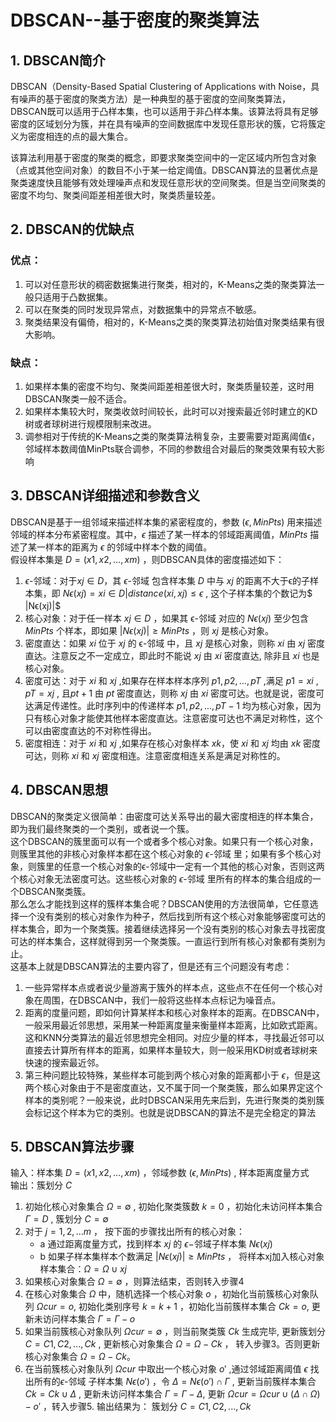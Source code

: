 # DBSCAN--基于密度的聚类算法

## 1. DBSCAN简介
DBSCAN（Density-Based Spatial Clustering of Applications with Noise，具有噪声的基于密度的聚类方法）是一种典型的基于密度的空间聚类算法，DBSCAN既可以适用于凸样本集，也可以适用于非凸样本集。该算法将具有足够密度的区域划分为簇，并在具有噪声的空间数据库中发现任意形状的簇，它将簇定义为密度相连的点的最大集合。  

该算法利用基于密度的聚类的概念，即要求聚类空间中的一定区域内所包含对象（点或其他空间对象）的数目不小于某一给定阈值。DBSCAN算法的显著优点是聚类速度快且能够有效处理噪声点和发现任意形状的空间聚类。但是当空间聚类的密度不均匀、聚类间距差相差很大时，聚类质量较差。

## 2. DBSCAN的优缺点 

### 优点：
1. 可以对任意形状的稠密数据集进行聚类，相对的，K-Means之类的聚类算法一般只适用于凸数据集。 
2. 可以在聚类的同时发现异常点，对数据集中的异常点不敏感。 
3. 聚类结果没有偏倚，相对的，K-Means之类的聚类算法初始值对聚类结果有很大影响。

### 缺点：
1. 如果样本集的密度不均匀、聚类间距差相差很大时，聚类质量较差，这时用DBSCAN聚类一般不适合。 
2. 如果样本集较大时，聚类收敛时间较长，此时可以对搜索最近邻时建立的KD树或者球树进行规模限制来改进。 
3. 调参相对于传统的K-Means之类的聚类算法稍复杂，主要需要对距离阈值ϵ，邻域样本数阈值MinPts联合调参，不同的参数组合对最后的聚类效果有较大影响

## 3. DBSCAN详细描述和参数含义

DBSCAN是基于一组邻域来描述样本集的紧密程度的，参数 $(ϵ, MinPts)$ 用来描述邻域的样本分布紧密程度。其中，$ϵ$ 描述了某一样本的邻域距离阈值，$MinPts$ 描述了某一样本的距离为 $ϵ$ 的邻域中样本个数的阈值。  
假设样本集是 $D=(x1,x2,...,xm)$ ，则DBSCAN具体的密度描述如下：  　　
1. $ϵ$-邻域：对于$xj∈D$，其 $ϵ$-邻域 包含样本集 $D$ 中与 $xj$ 的距离不大于ϵ的子样本集，即 $Nϵ(xj)={xi∈D|distance(xi,xj)≤ϵ}$ , 这个子样本集的个数记为$ |Nϵ(xj)|$  　　
2. 核心对象：对于任一样本 $xj∈D$ ，如果其 ϵ-邻域 对应的 $Nϵ(xj)$ 至少包含 $MinPts$ 个样本，即如果 $|Nϵ(xj)|≥MinPts$ ，则 $xj$ 是核心对象。  
3. 密度直达：如果 $xi$ 位于 $xj$ 的 ϵ-邻域 中，且 $xj$ 是核心对象，则称 $xi$ 由 $xj$ 密度直达。注意反之不一定成立，即此时不能说 $xj$ 由 $xi$ 密度直达, 除非且 $xi$ 也是核心对象。  
4. 密度可达：对于 $xi$ 和 $xj$ ,如果存在样本样本序列 $p1,p2,...,pT$ ,满足 $p1=xi$ , $pT=xj$ , 且$pt+1$ 由 $pt$ 密度直达，则称 $xj$ 由 $xi$ 密度可达。也就是说，密度可达满足传递性。此时序列中的传递样本 $p1,p2,...,pT−1$ 均为核心对象，因为只有核心对象才能使其他样本密度直达。注意密度可达也不满足对称性，这个可以由密度直达的不对称性得出。  
5. 密度相连：对于 $xi$ 和 $xj$ ,如果存在核心对象样本 $xk$，使 $xi$ 和 $xj$ 均由 $xk$ 密度可达，则称 $xi$ 和 $xj$ 密度相连。注意密度相连关系是满足对称性的。

## 4. DBSCAN思想
DBSCAN的聚类定义很简单：由密度可达关系导出的最大密度相连的样本集合，即为我们最终聚类的一个类别，或者说一个簇。  
这个DBSCAN的簇里面可以有一个或者多个核心对象。如果只有一个核心对象，则簇里其他的非核心对象样本都在这个核心对象的 $ϵ$-邻域 里；如果有多个核心对象，则簇里的任意一个核心对象的ϵ-邻域中一定有一个其他的核心对象，否则这两个核心对象无法密度可达。这些核心对象的 $ϵ$-邻域 里所有的样本的集合组成的一个DBSCAN聚类簇。  
那么怎么才能找到这样的簇样本集合呢？DBSCAN使用的方法很简单，它任意选择一个没有类别的核心对象作为种子，然后找到所有这个核心对象能够密度可达的样本集合，即为一个聚类簇。接着继续选择另一个没有类别的核心对象去寻找密度可达的样本集合，这样就得到另一个聚类簇。一直运行到所有核心对象都有类别为止。  
这基本上就是DBSCAN算法的主要内容了，但是还有三个问题没有考虑：  
1. 一些异常样本点或者说少量游离于簇外的样本点，这些点不在任何一个核心对象在周围，在DBSCAN中，我们一般将这些样本点标记为噪音点。  
2. 距离的度量问题，即如何计算某样本和核心对象样本的距离。在DBSCAN中，一般采用最近邻思想，采用某一种距离度量来衡量样本距离，比如欧式距离。这和KNN分类算法的最近邻思想完全相同。对应少量的样本，寻找最近邻可以直接去计算所有样本的距离，如果样本量较大，则一般采用KD树或者球树来快速的搜索最近邻。  
3. 第三种问题比较特殊，某些样本可能到两个核心对象的距离都小于 $ϵ$，但是这两个核心对象由于不是密度直达，又不属于同一个聚类簇，那么如果界定这个样本的类别呢？一般来说，此时DBSCAN采用先来后到，先进行聚类的类别簇会标记这个样本为它的类别。也就是说DBSCAN的算法不是完全稳定的算法

## 5. DBSCAN算法步骤

输入：样本集 $D=(x1,x2,...,xm)$ ，邻域参数 $(ϵ,MinPts)$ , 样本距离度量方式  
输出：簇划分 $C$

1. 初始化核心对象集合 $Ω=∅$ , 初始化聚类簇数 $k=0$ ，初始化未访问样本集合 $Γ = D$ , 簇划分 $C = ∅$
2. 对于 $j=1,2,...m$ ， 按下面的步骤找出所有的核心对象：
   - a 通过距离度量方式，找到样本 $xj$ 的 $ϵ-$邻域子样本集 $Nϵ(xj)$
   - b 如果子样本集样本个数满足 $|Nϵ(xj)|≥MinPts$ ， 将样本xj加入核心对象样本集合：$Ω=Ω∪{xj}$
3. 如果核心对象集合 $Ω=∅$ ，则算法结束，否则转入步骤4
4. 在核心对象集合 $Ω$ 中，随机选择一个核心对象 $o$ ，初始化当前簇核心对象队列 $Ωcur={o}$, 初始化类别序号 $k=k+1$ ，初始化当前簇样本集合 $Ck={o}$, 更新未访问样本集合 $Γ=Γ−{o}$
5. 如果当前簇核心对象队列 $Ωcur=∅$ ，则当前聚类簇 $Ck$ 生成完毕, 更新簇划分 $C={C1,C2,...,Ck}$ , 更新核心对象集合 $Ω=Ω−Ck$ ， 转入步骤3。否则更新核心对象集合 $Ω=Ω−Ck$。
6. 在当前簇核心对象队列 $Ωcur$ 中取出一个核心对象 $o′$ ,通过邻域距离阈值 $ϵ$ 找出所有的$ϵ$-邻域 子样本集 $Nϵ(o′)$ ，令 $Δ=Nϵ(o′)∩Γ$ , 更新当前簇样本集合 $Ck=Ck∪Δ$ , 更新未访问样本集合 $Γ=Γ−Δ$, 更新 $Ωcur=Ωcur∪(Δ∩Ω)−o′$ ，转入步骤5.
输出结果为： 簇划分 $C={C1,C2,...,Ck}$
